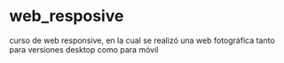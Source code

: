 # web_resposive
curso de web responsive, en la cual se realizó una web fotográfica tanto para versiones desktop como para móvil
